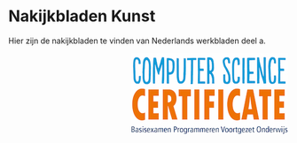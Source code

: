 # Nakijkbladen Kunst

Hier zijn de nakijkbladen te vinden van Nederlands werkbladen deel a.

<img src="../../img/logoCSCert_10cm.jpg" align="right">